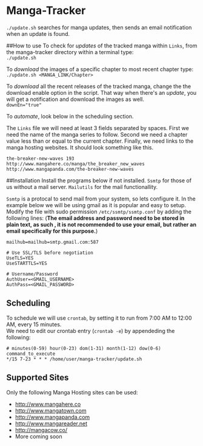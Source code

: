 # Manga-Tracker
`./update.sh` searches for manga updates, then sends an email notification when an update is found.   

##How to use
To check for *updates* of the tracked manga within `Links`, from the manga-tracker directory within a terminal type:  
`./update.sh`  

To *download* the images of a specific chapter to most recent chapter type:  
 `./update.sh <MANGA_LINK/Chapter>`  
 
To *download* all the recent releases of the tracked manga, change the the download enable option in the script. That way when there's an *update*, you will get a notification and download the images as well.  
 `downEn="true"`
 
To *automate*, look below in the scheduling section.  

The `Links` file we will need at least 3 fields separated by spaces. First we need the name of the manga series to follow. Second we need a chapter value less than or equal to the current chapter. Finally, we need links to the manga hosting websites. It should look something like this.  
```
the-breaker-new-waves 193 http://www.mangahere.co/manga/the_breaker_new_waves http://www.mangapanda.com/the-breaker-new-waves
``` 

##Installation
Install the programs below if not installed. `Ssmtp` for those of us without a mail server. `Mailutils` for the mail functionallity.  

`Ssmtp` is a protocal to send mail from your system, so lets configure it. In the example below we will be using gmail as it is popular and easy to setup. Modify the file with sudo permission `/etc/ssmtp/ssmtp.conf` by adding the following lines: (**The email address and password need to be stored in plain text, as such , it is not recommended to use your email, but rather an email specifically for this purpose.**)

```
mailhub=mailhub=smtp.gmail.com:587  
  
# Use SSL/TLS before negotiation  
UseTLS=YES  
UseSTARTTLS=YES  

# Username/Password  
AuthUser=<GMAIL_USERNAME>  
AuthPass=<GMAIL_PASSWORD>  
```
## Scheduling
To schedule we will use `crontab`, by setting it to run from 7:00 AM to 12:00 AM, every 15 minutes.  
We need to edit our crontab entry (`crontab -e`) by appendeding the following:  

```
# minutes(0-59) hour(0-23) dom(1-31) month(1-12) dow(0-6) command_to_execute
*/15 7-23 * * * /home/user/manga-tracker/update.sh
```

## Supported Sites
Only the following Manga Hosting sites can be used:  
* http://www.mangahere.co  
* http://www.mangatown.com  
* http://www.mangapanda.com  
* http://www.mangareader.net  
* http://mangacow.co/  
* More coming soon

